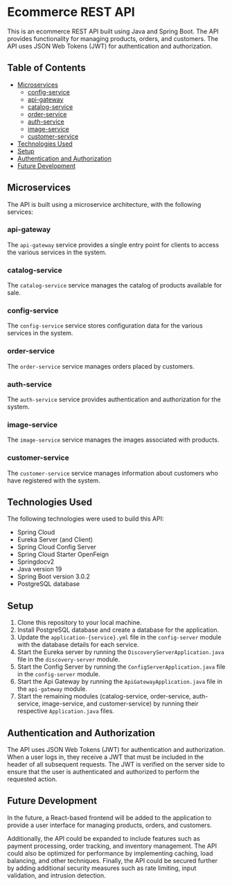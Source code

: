 # Ecommerce REST API

This is an ecommerce REST API built using Java and Spring Boot. The API provides functionality for managing products, orders, and customers. The API uses JSON Web Tokens (JWT) for authentication and authorization.

## Table of Contents

- [Microservices](#microservices)
  - [config-service](#config-service)
  - [api-gateway](#api-gateway)
  - [catalog-service](#catalog-service)
  - [order-service](#order-service)
  - [auth-service](#auth-service)
  - [image-service](#image-service)
  - [customer-service](#customer-service)
- [Technologies Used](#technologies-used)
- [Setup](#setup)
- [Authentication and Authorization](#authentication-and-authorization)
- [Future Development](#future-development)

## Microservices

The API is built using a microservice architecture, with the following services:

### api-gateway
The `api-gateway` service provides a single entry point for clients to access the various services in the system.

### catalog-service
The `catalog-service` service manages the catalog of products available for sale.

### config-service
The `config-service` service stores configuration data for the various services in the system.

### order-service
The `order-service` service manages orders placed by customers.

### auth-service
The `auth-service` service provides authentication and authorization for the system.

### image-service
The `image-service` service manages the images associated with products.

### customer-service
The `customer-service` service manages information about customers who have registered with the system.

## Technologies Used

The following technologies were used to build this API:

- Spring Cloud
- Eureka Server (and Client)
- Spring Cloud Config Server
- Spring Cloud Starter OpenFeign
- Springdocv2
- Java version 19
- Spring Boot version 3.0.2
- PostgreSQL database

## Setup

1. Clone this repository to your local machine.
2. Install PostgreSQL database and create a database for the application.
3. Update the `application-{service}.yml` file in the `config-server` module with the database details for each service.
4. Start the Eureka server by running the `DiscoveryServerApplication.java` file in the `discovery-server` module.
5. Start the Config Server by running the `ConfigServerApplication.java` file in the `config-server` module.
6. Start the Api Gateway by running the `ApiGatewayApplication.java` file in the `api-gateway` module.
7. Start the remaining modules (catalog-service, order-service, auth-service, image-service, and customer-service) by running their respective `Application.java` files.

## Authentication and Authorization

The API uses JSON Web Tokens (JWT) for authentication and authorization. When a user logs in, they receive a JWT that must be included in the header of all subsequent requests. The JWT is verified on the server side to ensure that the user is authenticated and authorized to perform the requested action.

## Future Development

In the future, a React-based frontend will be added to the application to provide a user interface for managing products, orders, and customers.

Additionally, the API could be expanded to include features such as payment processing, order tracking, and inventory management. The API could also be optimized for performance by implementing caching, load balancing, and other techniques. Finally, the API could be secured further by adding additional security measures such as rate limiting, input validation, and intrusion detection.
